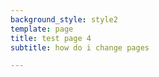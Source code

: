 ```yaml
---
background_style: style2
template: page
title: test page 4
subtitle: how do i change pages

---
```

